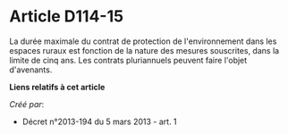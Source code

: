 # Article D114-15

La durée maximale du contrat de protection de l'environnement dans les espaces ruraux est fonction de la nature des mesures
souscrites, dans la limite de cinq ans. Les contrats pluriannuels peuvent faire l'objet d'avenants.

**Liens relatifs à cet article**

_Créé par_:

  - Décret n°2013-194 du 5 mars 2013 - art. 1
